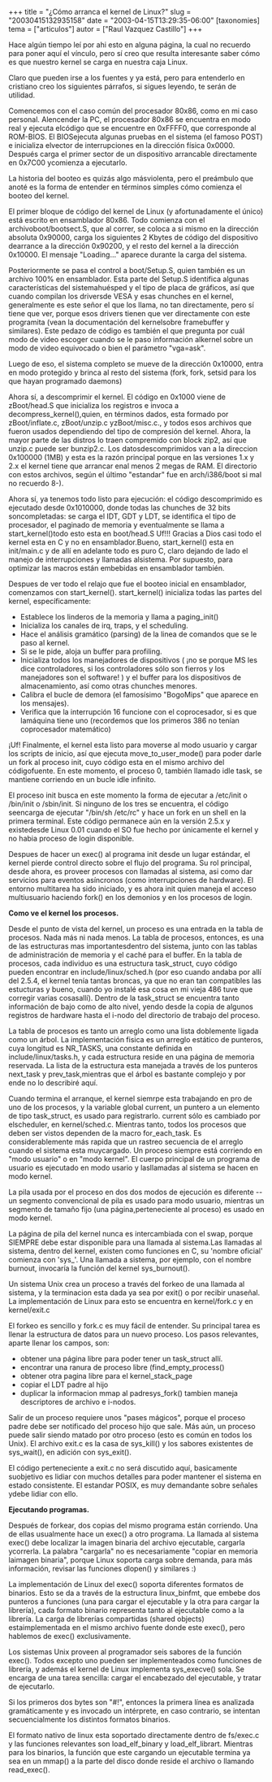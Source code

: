 +++
title = "¿Cómo arranca el kernel de Linux?"
slug = "20030415132935158"
date = "2003-04-15T13:29:35-06:00"
[taxonomies]
tema = ["articulos"]
autor = ["Raul Vazquez Castillo"]
+++

Hace algún tiempo leí por ahi esto en alguna página, la cual no recuerdo
para poner aquí el vínculo, pero sí creo que resulta interesante saber
cómo es que nuestro kernel se carga en nuestra caja Linux.

Claro que pueden irse a los fuentes y ya está, pero para entenderlo en
cristiano creo los siguientes párrafos, si sigues leyendo, te serán de
utilidad.

<!-- more -->
Comencemos con el caso común del procesador 80x86, como en mi caso
personal. Alencender la PC, el procesador 80x86 se encuentra en modo
real y ejecuta elcódigo que se encuentre en 0xFFFF0, que corresponde al
ROM-BIOS. El BIOSejecuta algunas pruebas en el sistema (el famoso POST)
e inicializa elvector de interrupciones en la dirección física 0x0000.
Después carga el primer sector de un dispositivo arrancable directamente
en 0x7C00 ycomienza a ejecutarlo.

La historia del booteo es quizás algo másviolenta, pero el preámbulo que
anoté es la forma de entender en términos simples cómo comienza el
booteo del kernel.

El primer bloque de código del kernel de Linux (y afortunadamente el
único) está escrito en ensamblador 80x86. Todo comienza con el
archivoboot/bootsect.S, que al correr, se coloca a si mismo en la
dirección absoluta 0x90000, carga los siguientes 2 Kbytes de código del
dispositivo dearrance a la dirección 0x90200, y el resto del kernel a la
dirección 0x10000. El mensaje "Loading..." aparece durante la carga del
sistema.

Posteriormente se pasa el control a boot/Setup.S, quien también es un
archivo 100% en ensamblador. Esta parte del Setup.S identifica algunas
características del sistemahuésped y el tipo de placa de gráficos, así
que cuando compilan los driversde VESA y esas chunches en el kernel,
generalmente es este señor el que los llama, no tan directamente, pero
sí tiene que ver, porque esos drivers tienen que ver directamente con
este programita (vean la documentación del kernelsobre framebuffer y
similares). Este pedazo de código es también el que pregunta por cuál
modo de video escoger cuando se le paso información alkernel sobre un
modo de video equivocado o bien el parámetro "vga=ask".

Luego de eso, el sistema completo se mueve de la dirección 0x10000,
entra en modo protegido y brinca al resto del sistema (fork, fork,
setsid para los que hayan programado daemons)

Ahora sí, a descomprimir el kernel. El código en 0x1000 viene de
zBoot/head.S que inicializa los registros e invoca a
decompress_kernel(),quien, en términos dados, esta formado por
zBoot/inflate.c, zBoot/unzip.c yzBoot/misc.c., y todos esos archivos que
fueron usados dependiendo del tipo de compresión del kernel. Ahora, la
mayor parte de las distros lo traen compremido con block zip2, así que
unzip.c puede ser bunzip2.c. Los datosdescomprimidos van a la direccion
0x100000 (1MB) y esta es la razón principal porque en las versiones 1.x
y 2.x el kernel tiene que arrancar enal menos 2 megas de RAM. El
directorio con estos archivos, según el último "estandar" fue en
arch/i386/boot si mal no recuerdo 8-).

Ahora sí, ya tenemos todo listo para ejecución: el código descomprimido
es ejecutado desde 0x1010000, donde todas las chunches de 32 bits
soncompletadas: se carga el IDT, GDT y LDT, se identifica el tipo de
procesador, el paginado de memoria y eventualmente se llama a
start_kernel()todo esto esta en boot/head.S Uf!!! Gracias a Dios casi
todo el kernel esta en C y no en ensamblador.Bueno, start_kernel() esta
en init/main.c y de allí en adelante todo es puro C, claro dejando de
lado el manejo de interrupciones y llamadas alsistema. Por supuesto,
para optimizar las macros están embebidas en ensamblador también.

Despues de ver todo el relajo que fue el booteo inicial en ensamblador,
comenzamos con start_kernel(). start_kernel() inicializa todas las
partes del kernel, específicamente:

- Establece los linderos de la memoria y llama a paging_init()
- Inicializa los canales de irq, traps, y el scheduling.
- Hace el análisis gramático (parsing) de la linea de comandos que se
    le paso al kernel.
- Si se le pide, aloja un buffer para profiling.
- Inicializa todos los manejadores de dispositivos ( ¡no se porque MS
    les dice controladores, si los controladores sólo son fierros y los
    manejadores son el software! ) y el buffer para los dispositivos de
    almacenamiento, así como otras chunches menores.
- Calibra el bucle de demora (el famosísimo "BogoMips" que aparece en
    los mensajes).
- Verifica que la interrupción 16 funcione con el coprocesador, si es
    que lamáquina tiene uno (recordemos que los primeros 386 no tenían
    coprocesador matemático)

¡Uf! Finalmente, el kernel esta listo para moverse al modo usuario y
cargar los scripts de inicio, así que ejecuta move_to_user_mode() para
poder darle un fork al proceso init, cuyo código esta en el mismo
archivo del códigofuente. En este momento, el proceso 0, también llamado
idle task, se mantiene corriendo en un bucle idle infinito.

El proceso init busca en este momento la forma de ejecutar a /etc/init o
/bin/init o /sbin/init. Si ninguno de los tres se encuentra, el código
seencarga de ejecutar "/bin/sh /etc/rc" y hace un fork en un shell en la
primera terminal. Este código permanece aún en la versión 2.5.x y
existedesde Linux 0.01 cuando el SO fue hecho por únicamente el kernel y
no habia proceso de login disponible.

Despues de hacer un exec() al programa init desde un lugar estándar, el
kernel pierde control directo sobre el flujo del programa. Su rol
principal, desde ahora, es proveer procesos con llamadas al sistema, asi
como dar servicios para eventos asíncronos (como interrupciones de
hardware). El entorno multitarea ha sido iniciado, y es ahora init quien
maneja el acceso multiusuario haciendo fork() en los demonios y en los
procesos de login.

**Como ve el kernel los procesos.**

Desde el punto de vista del kernel, un proceso es una entrada en la
tabla de procesos. Nada más ni nada menos. La tabla de procesos,
entonces, es una de las estructuras mas importantesdentro del sistema,
junto con las tablas de administración de memoria y el caché para el
buffer. En la tabla de procesos, cada individuo es una estructura
task_struct, cuyo código pueden encontrar en include/linux/sched.h (por
eso cuando andaba por allí del 2.5.4, el kernel tenía tantas broncas, ya
que no eran tan compatibles las estucturas y bueno, cuando yo instalé
esa cosa en mi vieja 486 tuve que corregir varias cosasallí). Dentro de
la task_struct se encuentra tanto información de bajo como de alto
nivel, yendo desde la copia de algunos registros de hardware hasta el
i-nodo del directorio de trabajo del proceso.

La tabla de procesos es tanto un arreglo como una lista doblemente
ligada como un árbol. La implementación fisica es un arreglo estático de
punteros, cuya longitud es NR_TASKS, una constante definida en
include/linux/tasks.h, y cada estructura reside en una página de memoria
reservada. La lista de la estructura esta manejada a través de los
punteros next_task y prev_task,mientras que el árbol es bastante
complejo y por ende no lo describiré aquí.

Cuando termina el arranque, el kernel siemrpe esta trabajando en pro de
uno de los procesos, y la variable global current, un puntero a un
elemento de tipo task_struct, es usado para registrarlo. current sólo es
cambiado por elscheduler, en kernel/sched.c. Mientras tanto, todos los
procesos que deben ser vistos dependen de la macro for_each_task. Es
considerablemente más rapida que un rastreo secuencia de el arreglo
cuando el sistema esta muycargado. Un proceso siempre está corriendo en
"modo usuario" o en "modo kernel". El cuerpo principal de un programa de
usuario es ejecutado en modo usario y lasllamadas al sistema se hacen en
modo kernel.

La pila usada por el proceso en dos dos modos de ejecución es diferente
-- un segmento convencional de pila es usado para modo usuario, mientras
un segmento de tamaño fijo (una página,perteneciente al proceso) es
usado en modo kernel.

La página de pila del kernel nunca es intercambiada con el swap, porque
SIEMPRE debe estar disponible para una llamada al sistema.Las llamadas
al sistema, dentro del kernel, existen como funciones en C, su 'nombre
oficial' comienza con 'sys\_'. Una llamada a sistema, por ejemplo, con
el nombre burnout, invocaría la función del kernel sys_burnout().

Un sistema Unix crea un proceso a través del forkeo de una llamada al
sistema, y la terminacion esta dada ya sea por exit() o por recibir
unaseñal. La implementación de Linux para esto se encuentra en
kernel/fork.c y en kernel/exit.c

El forkeo es sencillo y fork.c es muy fácil de entender. Su principal
tarea es llenar la estructura de datos para un nuevo proceso. Los pasos
relevantes, aparte llenar los campos, son:

- obtener una página libre para poder tener un task_struct allí.
- encontrar una ranura de proceso libre (find_empty_process()
- obtener otra pagina libre para el kernel_stack_page
- copiar el LDT padre al hijo
- duplicar la informacion mmap al padresys_fork() tambien maneja
    descriptores de archivo e i-nodos.

Salir de un proceso requiere unos "pases mágicos", porque el proceso
padre debe ser notificado del proceso hijo que sale. Más aún, un proceso
puede salir siendo matado por otro proceso (esto es común en todos los
Unix). El archivo exit.c es la casa de sys_kill() y los sabores
existentes de sys_wait(), en adición con sys_exit().

El código perteneciente a exit.c no será discutido aquí, basicamente
suobjetivo es lidiar con muchos detalles para poder mantener el sistema
en estado consistente. El estandar POSIX, es muy demandante sobre
señales ydebe lidiar con ello.

**Ejecutando programas.**

Después de forkear, dos copias del mismo programa están corriendo. Una
de ellas usualmente hace un exec() a otro programa. La llamada al
sistema exec() debe localizar la imagen binaria del archivo ejecutable,
cargarla ycorrerla. La palabra "cargarla" no es necesariamente "copiar
en memoria laimagen binaria", porque Linux soporta carga sobre demanda,
para más información, revisar las funciones dlopen() y similares :)

La implementación de Linux del exec() soporta diferentes formatos de
binarios. Esto se da a través de la estructura linux_binfmt, que embebe
dos punteros a funciones (una para cargar el ejecutable y la otra para
cargar la librería), cada formato binario representa tanto al ejecutable
como a la librería. La carga de librerías compartidas (shared objects)
estaimplementada en el mismo archivo fuente donde este exec(), pero
hablemos de exec() exclusivamente.

Los sistemas Unix proveen al programador seis sabores de la función
exec(). Todos excepto uno pueden ser implementeados como funciones de
librería, y además el kernel de Linux implementa sys_execve() sola. Se
encarga de una tarea sencilla: cargar el encabezado del ejecutable, y
tratar de ejecutarlo.

Si los primeros dos bytes son "#!", entonces la primera línea es
analizada gramáticamente y es invocado un intérprete, en caso contrario,
se intentan secuencialmente los distintos formatos binarios.

El formato nativo de linux esta soportado directamente dentro de
fs/exec.c y las funciones relevantes son load_elf_binary y
load_elf_librart. Mientras para los binarios, la función que este
cargando un ejecutable termina ya sea en un mmap() a la parte del disco
donde reside el archivo o llamando read_exec().
